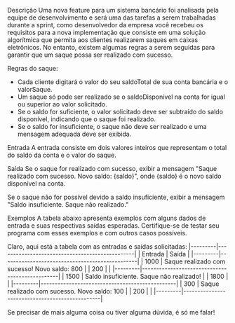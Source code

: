 Descrição
Uma nova feature para um sistema bancário foi analisada pela equipe de desenvolvimento e será uma das tarefas a serem trabalhadas durante a sprint, como desenvolvedor da empresa você recebeu os requisitos para a nova implementação que consiste em uma solução algorítmica que permita aos clientes realizarem saques em caixas eletrônicos. No entanto, existem algumas regras a serem seguidas para garantir que um saque possa ser realizado com sucesso.

Regras do saque:

- Cada cliente digitará o valor do seu saldoTotal de sua conta bancária e o valorSaque.
- Um saque só pode ser realizado se o saldoDisponível na conta for igual ou superior ao valor solicitado.
- Se o saldo for suficiente, o valor solicitado deve ser subtraído do saldo disponível, indicando que o saque foi realizado.
- Se o saldo for insuficiente, o saque não deve ser realizado e uma mensagem adequada deve ser exibida.

Entrada
A entrada consiste em dois valores inteiros que representam o total do saldo da conta e o valor do saque.

Saída
Se o saque for realizado com sucesso, exibir a mensagem "Saque realizado com sucesso. Novo saldo: {saldo}", onde {saldo} é o novo saldo disponível na conta.

Se o saque não for possível devido a saldo insuficiente, exibir a mensagem "Saldo insuficiente. Saque não realizado."

Exemplos
A tabela abaixo apresenta exemplos com alguns dados de entrada e suas respectivas saídas esperadas. Certifique-se de testar seu programa com esses exemplos e com outros casos possíveis.

Claro, aqui está a tabela com as entradas e saídas solicitadas:
|---------|------------------------------------------------|
| Entrada | Saída                                          |
|---------|------------------------------------------------|
| 1000    | Saque realizado com sucesso! Novo saldo: 800   |
| 200     |                                                |
|---------|------------------------------------------------|
| 1500    | Saldo insuficiente. Saque não realizado!       |
| 1800    |                                                |
|---------|------------------------------------------------|
| 300     | Saque realizado com sucesso. Novo saldo: 100   |
| 200     |                                                |
|---------|------------------------------------------------|

Se precisar de mais alguma coisa ou tiver alguma dúvida, é só me falar!